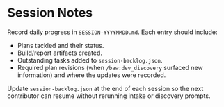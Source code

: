 # Session Notes

Record daily progress in `SESSION-YYYYMMDD.md`. Each entry should include:

- Plans tackled and their status.
- Build/report artifacts created.
- Outstanding tasks added to `session-backlog.json`.
- Required plan revisions (when `/baw:dev_discovery` surfaced new information) and where the updates were recorded.

Update `session-backlog.json` at the end of each session so the next contributor can resume without rerunning intake or discovery prompts.

